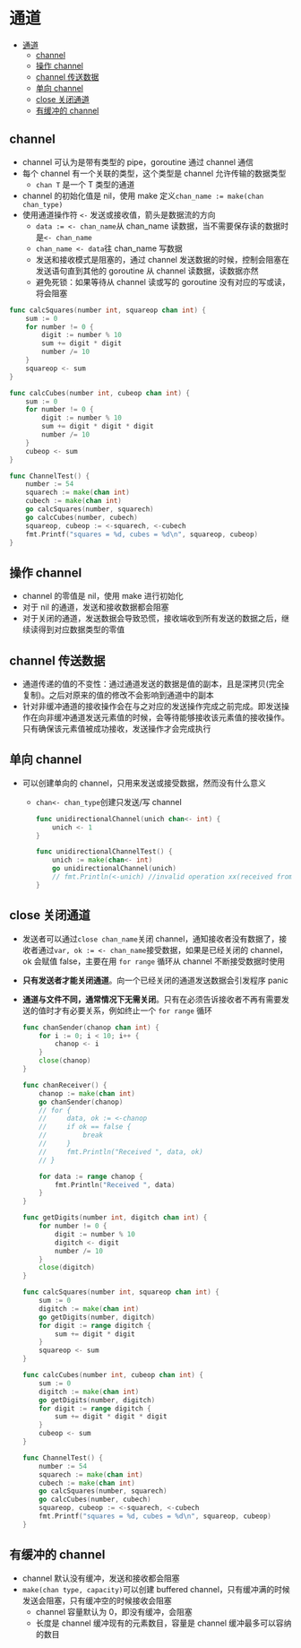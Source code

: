 # 通道

- [通道](#通道)
  - [channel](#channel)
  - [操作 channel](#操作-channel)
  - [channel 传送数据](#channel-传送数据)
  - [单向 channel](#单向-channel)
  - [close 关闭通道](#close-关闭通道)
  - [有缓冲的 channel](#有缓冲的-channel)

## channel

- channel 可认为是带有类型的 pipe，goroutine 通过 channel 通信
- 每个 channel 有一个关联的类型，这个类型是 channel 允许传输的数据类型
  - `chan T` 是一个 T 类型的通道
- channel 的初始化值是 nil，使用 make 定义`chan_name := make(chan chan_type)`
- 使用通道操作符 `<-` 发送或接收值，箭头是数据流的方向
  - `data := <- chan_name`从 chan_name 读数据，当不需要保存读的数据时是`<- chan_name`
  - `chan_name <- data`往 chan_name 写数据
  - 发送和接收模式是阻塞的，通过 channel 发送数据的时候，控制会阻塞在发送语句直到其他的 goroutine 从 channel 读数据，读数据亦然
  - 避免死锁：如果等待从 channel 读或写的 goroutine 没有对应的写或读，将会阻塞

```go
func calcSquares(number int, squareop chan int) {
    sum := 0
    for number != 0 {
        digit := number % 10
        sum += digit * digit
        number /= 10
    }
    squareop <- sum
}

func calcCubes(number int, cubeop chan int) {
    sum := 0
    for number != 0 {
        digit := number % 10
        sum += digit * digit * digit
        number /= 10
    }
    cubeop <- sum
}

func ChannelTest() {
    number := 54
    squarech := make(chan int)
    cubech := make(chan int)
    go calcSquares(number, squarech)
    go calcCubes(number, cubech)
    squareop, cubeop := <-squarech, <-cubech
    fmt.Printf("squares = %d, cubes = %d\n", squareop, cubeop)
}
```

## 操作 channel

- channel 的零值是 nil，使用 make 进行初始化
- 对于 nil 的通道，发送和接收数据都会阻塞
- 对于关闭的通道，发送数据会导致恐慌，接收端收到所有发送的数据之后，继续读得到对应数据类型的零值

## channel 传送数据

- 通道传递的值的不变性：通过通道发送的数据是值的副本，且是深拷贝(完全复制)。之后对原来的值的修改不会影响到通道中的副本
- 针对非缓冲通道的接收操作会在与之对应的发送操作完成之前完成。即发送操作在向非缓冲通道发送元素值的时候，会等待能够接收该元素值的接收操作。只有确保该元素值被成功接收，发送操作才会完成执行

## 单向 channel

- 可以创建单向的 channel，只用来发送或接受数据，然而没有什么意义
  - `chan<- chan_type`创建只发送/写 channel

    ```go
    func unidirectionalChannel(unich chan<- int) {
        unich <- 1
    }

    func unidirectionalChannelTest() {
        unich := make(chan<- int)
        go unidirectionalChannel(unich)
        // fmt.Println(<-unich) //invalid operation xx(received from send-only type)
    }
    ```

## close 关闭通道

- 发送者可以通过`close chan_name`关闭 channel，通知接收者没有数据了，接收者通过`var, ok := <- chan_name`接受数据，如果是已经关闭的 channel，ok 会赋值 false，主要在用 `for range` 循环从 channel 不断接受数据时使用
- **只有发送者才能关闭通道**。向一个已经关闭的通道发送数据会引发程序 panic
- **通道与文件不同，通常情况下无需关闭**。只有在必须告诉接收者不再有需要发送的值时才有必要关系，例如终止一个 `for range` 循环

  ```go
  func chanSender(chanop chan int) {
      for i := 0; i < 10; i++ {
          chanop <- i
      }
      close(chanop)
  }

  func chanReceiver() {
      chanop := make(chan int)
      go chanSender(chanop)
      // for {
      //     data, ok := <-chanop
      //     if ok == false {
      //         break
      //     }
      //     fmt.Println("Received ", data, ok)
      // }

      for data := range chanop {
          fmt.Println("Received ", data)
      }
  }
  ```

  ```go
  func getDigits(number int, digitch chan int) {
      for number != 0 {
          digit := number % 10
          digitch <- digit
          number /= 10
      }
      close(digitch)
  }

  func calcSquares(number int, squareop chan int) {
      sum := 0
      digitch := make(chan int)
      go getDigits(number, digitch)
      for digit := range digitch {
          sum += digit * digit
      }
      squareop <- sum
  }

  func calcCubes(number int, cubeop chan int) {
      sum := 0
      digitch := make(chan int)
      go getDigits(number, digitch)
      for digit := range digitch {
          sum += digit * digit * digit
      }
      cubeop <- sum
  }

  func ChannelTest() {
      number := 54
      squarech := make(chan int)
      cubech := make(chan int)
      go calcSquares(number, squarech)
      go calcCubes(number, cubech)
      squareop, cubeop := <-squarech, <-cubech
      fmt.Printf("squares = %d, cubes = %d\n", squareop, cubeop)
  }
  ```

## 有缓冲的 channel

- channel 默认没有缓冲，发送和接收都会阻塞
- `make(chan type, capacity)`可以创建 buffered channel，只有缓冲满的时候发送会阻塞，只有缓冲空的时候接收会阻塞
  - channel 容量默认为 0，即没有缓冲，会阻塞
  - 长度是 channel 缓冲现有的元素数目，容量是 channel 缓冲最多可以容纳的数目
